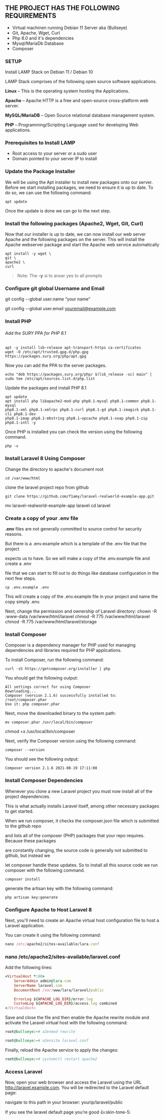 ## THE PROJECT HAS THE FOLLOWING REQUIREMENTS
- Virtual machinen running Debian 11 Server aka (Bullseye)
- Git, Apache, Wget, Curl
- Php 8.0 and it's dependencies
- Mysql/MariaDb Database
- Composer

### SETUP
Install LAMP Stack on Debian 11 / Debian 10

LAMP Stack comprises of the following open source software applications.


**Linux** – This is the operating system hosting the Applications.

**Apache** – Apache HTTP is a free and open-source cross-platform web server.

**MySQL/MariaDB** – Open Source relational database management system.

**PHP** – Programming/Scripting Language used for developing Web applications.

### Prerequisites to Install LAMP
- Root access to your server or a sudo user
- Domain pointed to your server IP to install

### Update the Package Installer

We will be using the Apt installer to install new packages onto our server. Before we start installing packages, we need to ensure it is up to date.
To do so, we can use the following command:

```
apt update
```

Once the update is done we can go to the next step.

### Install the following packages (Apache2, Wget, Git, Curl)

Now that our installer is up to date, we can now install our web server Apache and the following packages on the server.
This will install the Apache webserver package and start the Apache web service automatically

```
apt install -y wget \ 
git \
apache2 \
curl
```

> Note: The **-y** si to anser yes to all prompts



### Configure git global Username and Email
git config --global user.name “your name”

git config --global user.email youremail@example.com

### Install PHP

###### Add the SURY PPA for PHP 8.1

```
apt -y install lsb-release apt-transport-https ca-certificates
wget -O /etc/apt/trusted.gpg.d/php.gpg https://packages.sury.org/php/apt.gpg
```

Now you can add the PPA to the server packages.

```
echo "deb https://packages.sury.org/php/ $(lsb_release -sc) main" | sudo tee /etc/apt/sources.list.d/php.list
```

Update the packages and install PHP 8.1

```
apt update
apt install php libapache2-mod-php php8.1-mysql php8.1-common php8.1-mysql 
php8.1-xml php8.1-xmlrpc php8.1-curl php8.1-gd php8.1-imagick php8.1-cli php8.1-dev 
php8.1-imap php8.1-mbstring php8.1-opcache php8.1-soap php8.1-zip php8.1-intl -y
```

Once PHP is installed you can check the version using the following command.

```
php -v
```



### Install Laravel 8 Using Composer 

Change the directory to apache's document root
```
cd /var/www/html
```
clone the laravel project repo from github

```
git clone https://github.com/f1amy/laravel-realworld-example-app.git
```

mv laravel-realworld-example-app laravel
cd laravel 


### Create a copy of your .env file

**.env** files are not generally committed to source control for security reasons. 

But there is a .env.example which is a template of the .env file that the project 

expects us to have. So we will make a copy of the .env.example file and create a .env 

file that we can start to fill out to do things like database configuration in the next few steps.

```
cp .env.example .env
```
This will create a copy of the .env.example file in your project and name the copy simply .env.

Next, change the permission and ownership of Laravel directory: 
chown -R :www-data /var/www/html/laravel
chmod -R 775 /var/www/html/laravel
chmod -R 775 /var/www/html/laravel/storage

### Install Composer

Composer is a dependency manager for PHP used for managing dependencies and libraries required for PHP applications. 

To install Composer, run the following command: 

```
curl -sS https://getcomposer.org/installer | php
```
You should get the following output: 

```
All settings correct for using Composer
Downloading...
Composer (version 2.1.6) successfully installed to: /root/composer.phar
Use it: php composer.phar 
```
Next, move the downloaded binary to the system path: 

```
mv composer.phar /usr/local/bin/composer
```

chmod +x /usr/local/bin/composer

Next, verify the Composer version using the following command: 

```
composer --version
```

You should see the following output: 

```
Composer version 2.1.6 2021-08-19 17:11:08
```


### Install Composer Dependencies

Whenever you clone a new Laravel project you must now install all of the project dependencies.

This is what actually installs Laravel itself, among other necessary packages to get started.

When we run composer, it checks the composer.json file which is submitted to the github repo 

and lists all of the composer (PHP) packages that your repo requires. Because these packages 

are constantly changing, the source code is generally not submitted to github, but instead we 

let composer handle these updates. So to install all this source code we run composer with the following command.

```
composer install
```


generate the artisan key with the following command:
```
php artisan key:generate
```

### Configure Apache to Host Laravel 8
Next, you'll need to create an Apache virtual host configuration file to host a Laravel application. 

You can create it using the following command: 

```ruby
nano /etc/apache2/sites-available/lara.conf
```
### nano /etc/apache2/sites-available/laravel.conf
Add the following lines:

```ruby
<VirtualHost *:80>
    ServerAdmin admin@lara.com
    ServerName laravel.com
    DocumentRoot /var/www/lara/laravel/public

    ErrorLog ${APACHE_LOG_DIR}/error.log
    CustomLog ${APACHE_LOG_DIR}/access.log combined
</VirtualHost>
```

Save and close the file and then enable the Apache rewrite module and activate the Laravel virtual host with the following command: 

```ruby
root@bullseye:~# a2enmod rewrite
```

```ruby
root@bullseye:~# a2ensite laravel.conf
```

Finally, reload the Apache service to apply the changes: 

```ruby
root@bullseye:~# systemctl restart apache2
```

### Access Laravel
Now, open your web browser and access the Laravel using the URL http://laravel.example.com. You will be redirected to the Laravel default page:

navigate to this path in your browser: yourip/laravel/public

If you see the laravel default page you’re good :+1::skin-tone-5:

